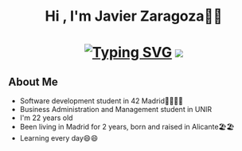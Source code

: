 <h1 align="center"><b>Hi , I'm Javier Zaragoza👋👋</b></h1>

<h1 align="center"><a href="https://git.io/typing-svg"><img src="https://readme-typing-svg.demolab.com?font=Fira+Code&weight=300&size=26&duration=3000&pause=1000&color=F7F5F1&center=true&vCenter=true&width=435&lines=Software+Development;Studying+in+42+Network%F0%9F%92%BB%F0%9F%92%BB;A+Quick+Learner...;Learning+a+Lot+Every+Day%F0%9F%98%84%F0%9F%98%84" alt="Typing SVG" /></a>


<img src="https://github.com/user-attachments/assets/1b3e22ae-9974-452e-8be0-3bff58d05b00">


## About Me

- Software development student in 42 Madrid👨‍💻👨‍💻
- Business Administration and Management student in UNIR
- I'm 22 years old
- Been living in Madrid for 2 years, born and raised in Alicante🏖️🏖️
- Learning every day😄😄
<br>
